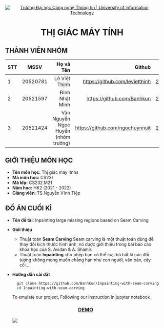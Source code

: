 <!-- Banner -->
<p align="center">
  <a href="https://www.uit.edu.vn/" title="Trường Đại học Công nghệ Thông tin" style="border: none;">
    <img src="https://i.imgur.com/WmMnSRt.png" alt="Trường Đại học Công nghệ Thông tin | University of Information Technology">
  </a>
</p>

<h1 align="center"><b>THỊ GIÁC MÁY TÍNH</b></h>

## THÀNH VIÊN NHÓM

| STT    | MSSV          | Họ và Tên              | Github                                               | Email                   |
| ------ |:-------------:| ----------------------:|-----------------------------------------------------:|-------------------------:
| 1      | 20520781      | Lê Việt Thịnh          |     https://github.com/levietthinh                                           |20520781@gm.uit.edu.vn   |
| 2      | 20521597      | Đinh Nhật Minh         |https://github.com/Banhkun	                        |20521597@gm.uit.edu.vn   |
| 3      | 20521424      | Văn Nguyễn Ngọc Huyền (nhóm trưởng)  |https://github.com/ngochuynnuit |20521424@gm.uit.edu.vn   |

## GIỚI THIỆU MÔN HỌC

-   **Tên môn học:** Thị giác máy itnhs
-   **Mã môn học:** CS231
-   **Mã lớp:** CS232.M21
-   **Năm học:** HK2 (2021 - 2022)
-   **Giảng viên**: TS.Nguyễn Vĩnh Tiệp

## ĐỒ ÁN CUỐI KÌ

-   **Tên đề tài**: Inpainting large missing regions based on Seam Carving
-   **Giới thiệu**
    -   Thuật toán **Seam Carving** Seam carving là một thuật toán dùng để thay đổi kích thước hình ảnh, nó được giới thiệu trong bài báo cáo khoa học của S. Avidan & A. Shamir..
    -   Thuật toán **Inpainting** cho phép bạn có thể loại bỏ bất kì các đối tượng không mong muốn chẳng hạn như con người, văn bản, cây cối….
-   **Hướng dẫn cài đặt**
    ```bash
      git clone https://github.com/Banhkun/Inpainting-with-seam-carving
      cd Inpainting-with-seam-carving
    ```
    To emulate our project, Following our instruction in jupyter notebook
    <h3 align="center">
        <a href="https://karhdo.github.io/CS232.M21.KHCL/">DEMO</a>
    </h3>

    <img align="center" src="./img/demo.png">

